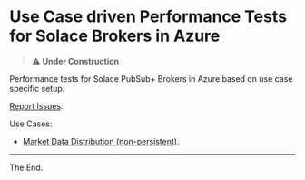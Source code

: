 # Use Case driven Performance Tests for Solace Brokers in Azure

> :warning: **Under Construction**


Performance tests for Solace PubSub+ Brokers in Azure based on use case specific setup.

[Report Issues](https://github.com/solace-iot-team/az-use-case-perf-tests/issues).

Use Cases:

  - [Market Data Distribution (non-persistent)](./uc-non-persistent).


---
The End.
